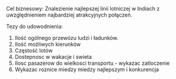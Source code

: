 Cel biznesowy: Znalezienie najlepszej linii lotniczej w Indiach z uwzględnieniem najbardziej atrakcyjnych połączeń.

Tezy do udowodnienia:
1. Ilość ogólnego przewózu ludzi i ładunków.
2. Ilość możliwych kierunków
3. Częstość lotów
4. Dostepnosc w wakacje i swieta
5. Ilosc pasazerow do wielkosci transportu - wykazac zatloczenie
6. Wykazac roznice miedzy miedzy najlepszym i konkurencja